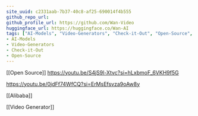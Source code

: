 ```yaml
---
site_uuid: c2331aab-7b37-40c8-af25-690014f4b555
github_repo_url:
github_profile_url: https://github.com/Wan-Video
huggingface_url: https://huggingface.co/Wan-AI
tags: ["AI-Models", "Video-Generators", "Check-it-Out", "Open-Source", "AI-Toolkit", "Models"]
- AI-Models
- Video-Generators
- Check-it-Out
- Open-Source
---
```

[[Open Source]]
https://youtu.be/S4jS9l-Xtvc?si=hLxbmoF_6VKH9f5G

https://youtu.be/0jdFf74WfCQ?si=ErMsEfsvza9oAw8y

[[Alibaba]]

[[Video Generator]]
